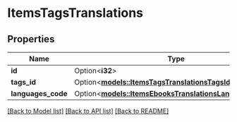 # ItemsTagsTranslations

## Properties

Name | Type | Description | Notes
------------ | ------------- | ------------- | -------------
**id** | Option<**i32**> |  | [optional]
**tags_id** | Option<[**models::ItemsTagsTranslationsTagsId**](ItemsTagsTranslations_tags_id.md)> |  | [optional]
**languages_code** | Option<[**models::ItemsEbooksTranslationsLanguagesCode**](ItemsEbooksTranslations_languages_code.md)> |  | [optional]

[[Back to Model list]](../README.md#documentation-for-models) [[Back to API list]](../README.md#documentation-for-api-endpoints) [[Back to README]](../README.md)


